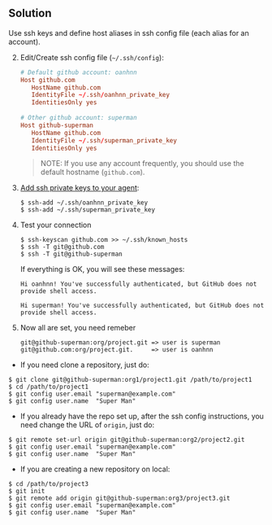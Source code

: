 ## Solution
Use ssh keys and define host aliases in ssh config file (each alias for an account).

2. Edit/Create ssh config file (`~/.ssh/config`):

   ```conf
   # Default github account: oanhnn
   Host github.com
      HostName github.com
      IdentityFile ~/.ssh/oanhnn_private_key
      IdentitiesOnly yes
      
   # Other github account: superman
   Host github-superman
      HostName github.com
      IdentityFile ~/.ssh/superman_private_key
      IdentitiesOnly yes
   ```
   
   > NOTE: If you use any account frequently, you should use the default hostname (`github.com`).
   
3. [Add ssh private keys to your agent](https://help.github.com/articles/adding-a-new-ssh-key-to-the-ssh-agent/):

   ```shell
   $ ssh-add ~/.ssh/oanhnn_private_key
   $ ssh-add ~/.ssh/superman_private_key
   ```

4. Test your connection

   ```shell
   $ ssh-keyscan github.com >> ~/.ssh/known_hosts
   $ ssh -T git@github.com
   $ ssh -T git@github-superman
   ```

   If everything is OK, you will see these messages:

   ```shell
   Hi oanhnn! You've successfully authenticated, but GitHub does not provide shell access.
   ```
   
   ```shell
   Hi superman! You've successfully authenticated, but GitHub does not provide shell access.
   ```

5. Now all are set, you need remeber 

   ```
   git@github-superman:org/project.git => user is superman
   git@github.com:org/project.git.     => user is oanhnn
   ```

  - If you need clone a repository, just do:

   ```shell
   $ git clone git@github-superman:org1/project1.git /path/to/project1
   $ cd /path/to/project1
   $ git config user.email "superman@example.com"
   $ git config user.name  "Super Man"
   ```

   - If you already have the repo set up, after the ssh config instructions, you need change the URL of `origin`, just do:

   ```
   $ git remote set-url origin git@github-superman:org2/project2.git
   $ git config user.email "superman@example.com"
   $ git config user.name  "Super Man"
   ```

   - If you are creating a new repository on local:

   ```
   $ cd /path/to/project3
   $ git init
   $ git remote add origin git@github-superman:org3/project3.git
   $ git config user.email "superman@example.com"
   $ git config user.name  "Super Man"
   ```
